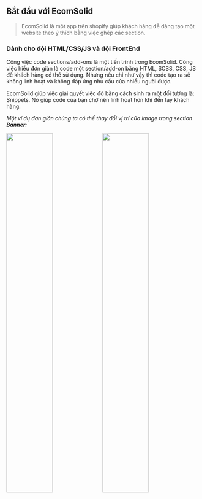 ## Bắt đầu với EcomSolid
> EcomSolid là một app trên shopify giúp khách hàng dễ dàng tạo một website theo ý thích bằng việc ghép các section.

### Dành cho đội HTML/CSS/JS và đội FrontEnd

Công việc code sections/add-ons là một tiến trình trong EcomSolid. Công việc hiểu đơn giản là code một section/add-on bằng HTML, SCSS, CSS, JS để khách hàng có thể sử dụng. Nhưng nếu chỉ như vậy thì code tạo ra sẽ không linh hoạt và không đáp ứng nhu cầu của nhiều người được.

EcomSolid giúp việc giải quyết việc đó bằng cách sinh ra một đối tượng là: Snippets. Nó giúp code của bạn chở nên linh hoạt hơn khi đến tay khách hàng.

*Một ví dụ đơn giản chúng ta có thể thay đổi vị trí của image trong section **Banner**:*

<img width="49%" src="/images/ecomsolid/banner-left.png">
<img width="49%" src="/images/ecomsolid/banner-right.png">
